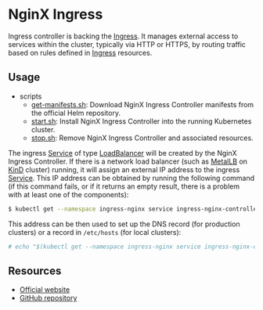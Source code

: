# NginX Ingress

Ingress controller is backing the [Ingress](https://kubernetes.io/docs/reference/kubernetes-api/service-resources/ingress-v1/). It manages external access to services within the cluster, typically via HTTP or HTTPS, by routing traffic based on rules defined in [Ingress](https://kubernetes.io/docs/reference/kubernetes-api/service-resources/ingress-v1/) resources.

## Usage

- scripts
  - [get-manifests.sh](./get-manifests.sh): Download NginX Ingress Controller manifests from the official Helm repository.
  - [start.sh](./start.sh): Install NginX Ingress Controller into the running Kubernetes cluster.
  - [stop.sh](./stop.sh): Remove NginX Ingress Controller and associated resources.

The ingress [Service](https://kubernetes.io/docs/reference/kubernetes-api/service-resources/service-v1/) of type [LoadBalancer](https://kubernetes.io/docs/concepts/services-networking/service/#loadbalancer) will be created by the NginX Ingress Controller. If there is a network load balancer (such as [MetalLB](../../load-balancer/metallb/README.md) on [KinD](../../cluster/kind/README.md) cluster) running, it will assign an external IP address to the ingress [Service](https://kubernetes.io/docs/reference/kubernetes-api/service-resources/service-v1/). This IP address can be obtained by running the following command (if this command fails, or if it returns an empty result, there is a problem with at least one of the components):
```sh
$ kubectl get --namespace ingress-nginx service ingress-nginx-controller --output json | jq -r '.status.loadBalancer.ingress[0].ip'
```
This address can be then used to set up the DNS record (for production clusters) or a record in `/etc/hosts` (for local clusters):
```sh
# echo "$(kubectl get --namespace ingress-nginx service ingress-nginx-controller --output json | jq -r '.status.loadBalancer.ingress[0].ip) example.tld" >> /etc/hosts
```

## Resources

- [Official website](https://kubernetes.github.io/ingress-nginx/)
- [GitHub repository](https://github.com/kubernetes/ingress-nginx)


